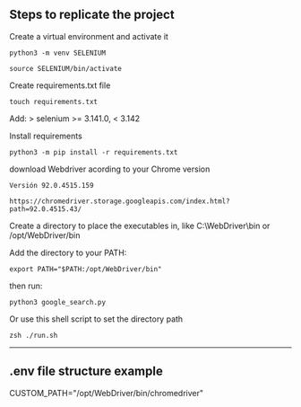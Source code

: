 ## Steps to replicate the project

Create a virtual environment and activate it

    python3 -m venv SELENIUM

    source SELENIUM/bin/activate

Create requirements.txt file

    touch requirements.txt

Add: > selenium >= 3.141.0, < 3.142

Install requirements

    python3 -m pip install -r requirements.txt

download Webdriver acording to your Chrome version

    Versión 92.0.4515.159

    https://chromedriver.storage.googleapis.com/index.html?path=92.0.4515.43/

Create a directory to place the executables in, like C:\WebDriver\bin or /opt/WebDriver/bin

Add the directory to your PATH:

    export PATH="$PATH:/opt/WebDriver/bin"

then run:

    python3 google_search.py

Or use this shell script to set the directory path

    zsh ./run.sh

---

## .env file structure example

CUSTOM_PATH="/opt/WebDriver/bin/chromedriver"